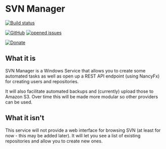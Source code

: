 # SVN Manager

[![Build status](https://ci.appveyor.com/api/projects/status/sth4yasy9nop9hsu?svg=true)](https://ci.appveyor.com/project/ahwm/svn-manager)

[![GitHub](https://img.shields.io/github/license/ahwm/svn-manager.svg)](https://github.com/ahwm/svn-manager/blob/master/LICENSE)
[![opened issues](https://img.shields.io/github/issues/ahwm/svn-manager.svg)](https://github.com/ahwm/svn-manager/issues)

[![Donate](https://www.paypalobjects.com/en_US/i/btn/btn_donate_SM.gif)](https://www.paypal.com/cgi-bin/webscr?cmd=_s-xclick&hosted_button_id=U3LZULHW5ECLN&source=url)

## What it is
SVN Manager is a Windows Service that allows you to create some automated tasks as well as open up a REST API endpoint (using NancyFx) for creating users and repositories.

It will also facilitate automated backups and (currently) upload those to Amazon S3. Over time this will be made more modular so other providers can be used.

## What it isn't
This service will not provide a web interface for browsing SVN (at least for now - this may be added later). It will let you see a list of existing repositories and allow you to create new ones.
